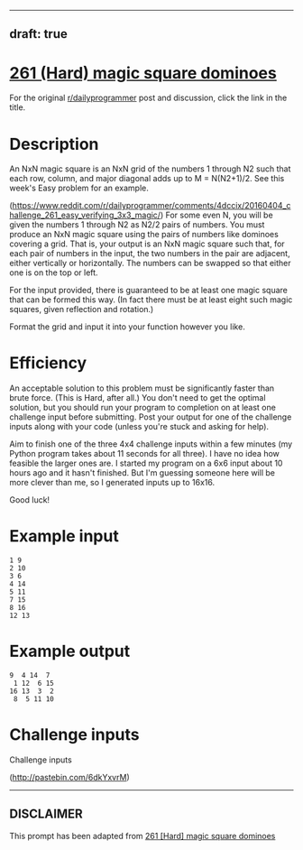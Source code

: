 ---
draft: true
----

# [261 (Hard) magic square dominoes](https://www.reddit.com/r/dailyprogrammer/comments/4dwk7b/20160408_challenge_261_hard_magic_square_dominoes/)

For the original [r/dailyprogrammer](https://www.reddit.com/r/dailyprogrammer/) post and discussion, click the link in the title.

# Description
An NxN magic square is an NxN grid of the numbers 1 through N2 such that each row, column, and major diagonal adds up to M = N(N2+1)/2. See this week's Easy problem for an example.

(https://www.reddit.com/r/dailyprogrammer/comments/4dccix/20160404_challenge_261_easy_verifying_3x3_magic/)
For some even N, you will be given the numbers 1 through N2 as N2/2 pairs of numbers. You must produce an NxN magic square using the pairs of numbers like dominoes covering a grid. That is, your output is an NxN magic square such that, for each pair of numbers in the input, the two numbers in the pair are adjacent, either vertically or horizontally. The numbers can be swapped so that either one is on the top or left.

For the input provided, there is guaranteed to be at least one magic square that can be formed this way. (In fact there must be at least eight such magic squares, given reflection and rotation.)

Format the grid and input it into your function however you like.

# Efficiency
An acceptable solution to this problem must be significantly faster than brute force. (This is Hard, after all.) You don't need to get the optimal solution, but you should run your program to completion on at least one challenge input before submitting. Post your output for one of the challenge inputs along with your code (unless you're stuck and asking for help).

Aim to finish one of the three 4x4 challenge inputs within a few minutes (my Python program takes about 11 seconds for all three). I have no idea how feasible the larger ones are. I started my program on a 6x6 input about 10 hours ago and it hasn't finished. But I'm guessing someone here will be more clever than me, so I generated inputs up to 16x16.

Good luck!

# Example input

```
1 9
2 10
3 6
4 14
5 11
7 15
8 16
12 13
```
# Example output

```
9  4 14  7
 1 12  6 15
16 13  3  2
 8  5 11 10
```
# Challenge inputs
Challenge inputs

(http://pastebin.com/6dkYxvrM)

----
## **DISCLAIMER**
This prompt has been adapted from [261 [Hard] magic square dominoes](https://www.reddit.com/r/dailyprogrammer/comments/4dwk7b/20160408_challenge_261_hard_magic_square_dominoes/
)

